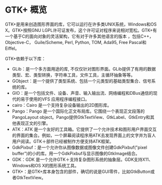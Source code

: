 # GTK+ 概览

GTK+是用来创造图形界面的库，它可以运行在许多类UNIX系统，Windows和OS X。GTK+按照GNU LGPL许可证发布，这个许可证对程序来说相对宽松。GTK+有一个基于C的面向对象的灵活架构，它有对于许多其他语言的版本 ，包括C++，Objective-C， Guile/Scheme, Perl, Python, TOM, Ada95, Free Pascal和Eiffel。 

GTK+依赖于以下库：

* GLib：是一个多方面用途的库, 不仅仅针对图形界面。GLib提供了有用的数据类型、宏、类型转换，字符串工具，文件工具，主循环抽象等等。
* GObject：是一个提供了类型系统、包括一个元类型的基础类型集合、信号系统的库。
* GIO：是一个包括文件、设备、声音、输入输出流、网络编程和DBus通信的现代的易于使用的VFS 应用程序编程接口。
* cairo：Cairo 是一个支持复杂设备输出的2D图形库。
* Pango：Pango 是一个国际化正文布局库。它围绕一个表现正文段落的PangoLayout object。Pango提供GtkTextView、GtkLabel、GtkEntry和其他表现正文的引擎。
* ATK：ATK 是一个友好的工具箱。它提供了一个允许技术和图形用户界面交互的界面的集合。例如，一个屏幕阅读程序用ATK去发现界面上的文字并为盲人用户阅读。GTK＋部件已经被制作方便支持ATK框架。
* GdkPixbuf：是一个允许你从图像数据或图像文件创建GdkPixbuf("pixel buffer")的小的库。用一个GdkPixbuf与显示图像的GtkImage结合。
* GDK：GDK 是一个允许GTK＋支持复杂图形系统的抽象层。GDK支持X11、Windows和OS X的图形系统工具。
* GTK+：是GTK+库本身包含的部件，确切的说是GUI零件，比如GtkButton或者GtkTextView。
